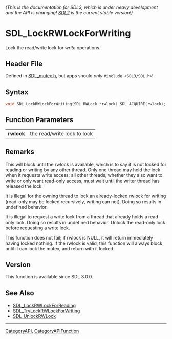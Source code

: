 ###### (This is the documentation for SDL3, which is under heavy development and the API is changing! [SDL2](https://wiki.libsdl.org/SDL2/) is the current stable version!)
# SDL_LockRWLockForWriting

Lock the read/write lock for _write_ operations.

## Header File

Defined in [SDL_mutex.h](https://github.com/libsdl-org/SDL/blob/main/include/SDL3/SDL_mutex.h), but apps should _only_ `#include <SDL3/SDL.h>`!

## Syntax

```c
void SDL_LockRWLockForWriting(SDL_RWLock *rwlock) SDL_ACQUIRE(rwlock);

```

## Function Parameters

|                |                             |
| -------------- | --------------------------- |
| **rwlock**     | the read/write lock to lock |

## Remarks

This will block until the rwlock is available, which is to say it is not
locked for reading or writing by any other thread. Only one thread may hold
the lock when it requests write access; all other threads, whether they
also want to write or only want read-only access, must wait until the
writer thread has released the lock.

It is illegal for the owning thread to lock an already-locked rwlock for
writing (read-only may be locked recursively, writing can not). Doing so
results in undefined behavior.

It is illegal to request a write lock from a thread that already holds a
read-only lock. Doing so results in undefined behavior. Unlock the
read-only lock before requesting a write lock.

This function does not fail; if rwlock is NULL, it will return immediately
having locked nothing. If the rwlock is valid, this function will always
block until it can lock the mutex, and return with it locked.

## Version

This function is available since SDL 3.0.0.

## See Also

* [SDL_LockRWLockForReading](SDL_LockRWLockForReading)
* [SDL_TryLockRWLockForWriting](SDL_TryLockRWLockForWriting)
* [SDL_UnlockRWLock](SDL_UnlockRWLock)

----
[CategoryAPI](CategoryAPI), [CategoryAPIFunction](CategoryAPIFunction)

